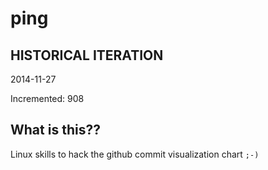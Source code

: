 # ping

## HISTORICAL ITERATION
2014-11-27

Incremented: 908

## What is this?? 
Linux skills to hack the github commit visualization chart `;-)`
